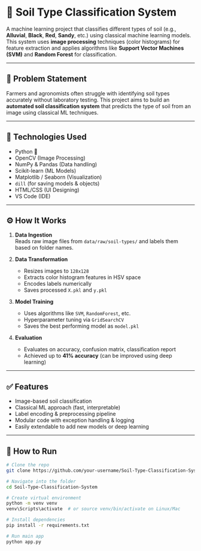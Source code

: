 # 🌱 Soil Type Classification System

A machine learning project that classifies different types of soil (e.g., **Alluvial**, **Black**, **Red**, **Sandy**, etc.) using classical machine learning models. This system uses **image processing** techniques (color histograms) for feature extraction and applies algorithms like **Support Vector Machines (SVM)** and **Random Forest** for classification.

---

## 🧠 Problem Statement

Farmers and agronomists often struggle with identifying soil types accurately without laboratory testing. This project aims to build an **automated soil classification system** that predicts the type of soil from an image using classical ML techniques.

---

## 🧪 Technologies Used

- Python 🐍
- OpenCV (Image Processing)
- NumPy & Pandas (Data handling)
- Scikit-learn (ML Models)
- Matplotlib / Seaborn (Visualization)
- `dill` (for saving models & objects)
- HTML/CSS (UI Designing)
- VS Code (IDE)

---

## ⚙️ How It Works

1. **Data Ingestion**  
   Reads raw image files from `data/raw/soil-types/` and labels them based on folder names.

2. **Data Transformation**  
   - Resizes images to `128x128`
   - Extracts color histogram features in HSV space
   - Encodes labels numerically
   - Saves processed `X.pkl` and `y.pkl`

3. **Model Training**  
   - Uses algorithms like `SVM`, `RandomForest`, etc.
   - Hyperparameter tuning via `GridSearchCV`
   - Saves the best performing model as `model.pkl`

4. **Evaluation**  
   - Evaluates on accuracy, confusion matrix, classification report
   - Achieved up to **41% accuracy** (can be improved using deep learning)

---

## ✅ Features

- Image-based soil classification
- Classical ML approach (fast, interpretable)
- Label encoding & preprocessing pipeline
- Modular code with exception handling & logging
- Easily extendable to add new models or deep learning

---

## 🚀 How to Run

```bash
# Clone the repo
git clone https://github.com/your-username/Soil-Type-Classification-System.git

# Navigate into the folder
cd Soil-Type-Classification-System

# Create virtual environment
python -m venv venv
venv\Scripts\activate  # or source venv/bin/activate on Linux/Mac

# Install dependencies
pip install -r requirements.txt

# Run main app
python app.py
